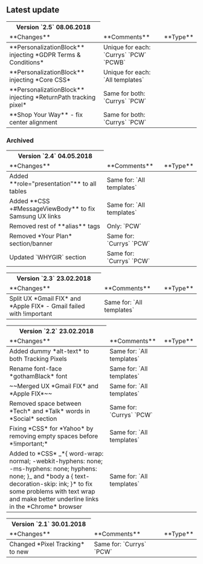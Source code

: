 ## Latest update

<table class="tweak active fw">
  <thead>
    <tr>
      <th class="version">Version `2.5` 08.06.2018</th>
    </tr>
  </thead>
  <thead>
  <tr>
    <td>**Changes**</td>
    <td>**Comments**</td>
    <td>**Type**</td>
  </tr>
  </thead>
  <tbody>
    <tr>
      <td><!--[goto](/download?id=skeleton-framework)-->**PersonalizationBlock** injecting *GDPR Terms & Conditions*</td>
      <td>Unique for each: `Currys` `PCW` `PCWB`</td>
      <td><i class="fas fa-fw fa-exclamation"></i></td>
    </tr>
    <tr>
      <td>**PersonalizationBlock** injecting *Core CSS*</td>
      <td>Unique for each: `All templates`</td>
      <td><i class="fas fa-fw fa-exclamation"></i></td>
    </tr>
    <tr>
      <td>**PersonalizationBlock** injecting *ReturnPath tracking pixel*</td>
      <td>Same for both: `Currys` `PCW`</td>
      <td><i class="fas fa-fw fa-exclamation"></i></td>
    </tr>
    <tr>
      <td>**Shop Your Way** - fix center alignment</td>
      <td>Same for both: `Currys` `PCW`</td>
      <td><i class="fas fa-fw fa-broom"></i></td>
    </tr>
  </tbody>
</table>

### Archived

<table class="tweak archive fw">
  <thead>
    <tr>
      <th class="version">Version `2.4` 04.05.2018</th>
    </tr>
  </thead>
  <thead>
    <tr>
      <td>**Changes**</td>
      <td>**Comments**</td>
      <td>**Type**</td>
    </tr>
  </thead>
  <tbody>
    <tr>
      <td>Added **role="presentation"** to all tables</td>
      <td>Same for: `All templates`</td>
      <td><i class="fas fa-fw fa-wrench"></i></td>
    </tr>
    <tr>
      <td>Added **CSS +#MessageViewBody** to fix Samsung UX links</td>
      <td>Same for: `All templates`</td>
      <td><i class="fas fa-fw fa-wrench"></i></td>
    </tr>
    <tr>
      <td>Removed rest of **alias** tags</td>
      <td>Only: `PCW`</td>
      <td><bug></td>
    </tr>
    <tr>
      <td>Removed *Your Plan* section/banner</td>
      <td>Same for: `Currys` `PCW`</td>
      <td><i class="fas fa-fw fa-broom"></i></td>
    </tr>
    <tr>
      <td>Updated `WHYGIR` section</td>
      <td>Same for: `Currys` `PCW`</td>
      <td><i class="fas fa-fw fa-broom"></i></td>
    </tr>
  </tbody>
</table>

<table class="tweak archive fw">
  <thead>
    <tr>
      <th class="version">Version `2.3` 23.02.2018</th>
    </tr>
  </thead>
  <thead>
  <tr>
    <td>**Changes**</td>
    <td>**Comments**</td>
    <td>**Type**</td>
  </tr>
  </thead>
  <tbody>
    <tr>
      <td>Split UX *Gmail FIX* and *Apple FIX* - Gmail failed with !important</td>
      <td>Same for: `All templates`</td>
      <td><i class="fas fa-fw fa-bug"></i></td>
    </tr>
  </tbody>
</table>

<table class="tweak archive fw">
  <thead>
    <tr>
      <th class="version">Version `2.2` 23.02.2018</th>
    </tr>
  </thead>
  <thead>
    <tr>
      <td>**Changes**</td>
      <td>**Comments**</td>
      <td>**Type**</td>
    </tr>
  </thead>
  <tbody>  
    <tr>
      <td>Added dummy *alt-text* to both Tracking Pixels</td>
      <td>Same for: `All templates`</td>
      <td><i class="fas fa-fw fa-wrench"></i></td>
    </tr>
    <tr>
      <td>Rename font-face *gothamBlack* font</td>
      <td>Same for: `All templates`</td>
      <td><i class="fas fa-fw fa-wrench"></i></td>
    </tr>
    <tr>
      <td>~~Merged UX *Gmail FIX* and *Apple FIX*~~</td>
      <td>Same for: `All templates`</td>
      <td><i class="fas fa-fw fa-wrench"></i><i class="fas fa-fw fa-bug"></i></td>
    </tr>
    <tr>
      <td>Removed space between *Tech* and *Talk* words in *Social* section</td>
      <td>Same for: `Currys` `PCW`</td>
      <td><i class="fas fa-fw fa-wrench"></i></td>
    </tr>
    <tr>
      <td>Fixing *CSS* for *Yahoo* by removing empty spaces before *!important;*</td>
      <td>Same for: `All templates`</td>
      <td><i class="fas fa-fw fa-bug"></i></td>
    </tr>
    <tr>
      <td>Added to *CSS* _*{ word-wrap: normal; -webkit-hyphens: none; -ms-hyphens: none; hyphens: none; }_ and *body a { text-decoration-skip: ink; }* to fix some problems with text wrap and make better underline links in the *Chrome* browser</td>
      <td>Same for: `All templates`</td>
      <td><i class="fas fa-fw fa-wrench"></i></td>
    </tr>
  </tbody>
</table>

<table class="tweak archive fw">
  <thead>
    <tr>
      <th class="version">Version `2.1` 30.01.2018</th>
    </tr>
  </thead>
  <thead>
    <tr>
      <td>**Changes**</td>
      <td>**Comments**</td>
      <td>**Type**</td>
    </tr>
  </thead>
  <tbody>
    <tr>
      <td>Changed *Pixel Tracking* to new</td>
      <td>Same for: `Currys` `PCW`</td>
      <td><i class="fas fa-fw fa-wrench"></i></td>
    </tr>
  </tbody>
</table>

